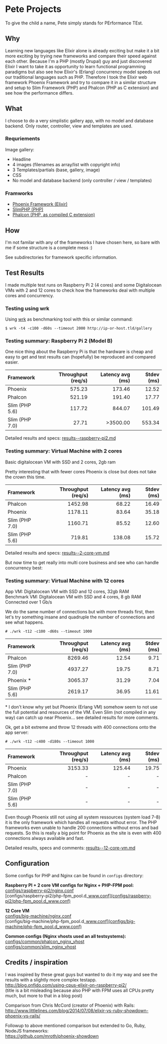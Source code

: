 # Pete Projects #

To give the child a name, Pete simply stands for PErformance TEst. 

## Why ##
Learning new languages like Elixir alone is already exciting but make it a bit more exciting by trying new frameworks and compare their speed against each other.
Because I'm a PHP (mostly Drupal) guy and just discovered Elixir I want to take it as opportunity to learn functional programming paradigms but also see how Elixir's (Erlang) concurrency model speeds out our traditional languages such as PHP. Therefore I took the Elixir web framework Phoenix Framework and try to compare it in a similar structure and setup to Slim Framework (PHP) and Phalcon (PHP as C extension) and see how the performance differs.

## What ##
I choose to do a very simplistic gallery app, with no model and database backend. 
Only router, controller, view and templates are used.

### Requriements ###
Image gallery:       
- Headline    
- 4 images (filenames as array/list with copyright info)    
- 3 Templates/partials (base, gallery, image)    
- CSS    
- No model and database backend (only controller / view / templates)    

### Framworks ###
- [Phoenix Framework (Elixir)](http://www.phoenixframework.org/)    
- [SlimPHP (PHP)](http://www.slimframework.com/)    
- [Phalcon (PHP, as compiled C extension)](https://phalconphp.com/en)    


## How ##
I'm not familar with any of the frameworks I have chosen here, so bare with me if some structure is a complete mess :)

See subdirectories for framework specific information.

## Test Results ##
I made multiple test runs on Raspberry Pi 2 (4 cores) and some Digitalocean VMs 
with 2 and 12 cores to check how the frameworks deal with multiple cores and concurrency.

### Testing using wrk ###
Using [wrk](https://github.com/wg/wrk) as benchmarking tool with this or similar command:    
```
$ wrk -t4 -c100 -d60s --timeout 2000 http://ip-or-host.tld/gallery
```

### Testing summary: Raspberry Pi 2 (Model B) ###
One nice thing about the Raspberry Pi is that the hardware is cheap and easy to 
get and test results can (hopefully) be reproduced and compared easier.           

| Framework      | Throughput (req/s) | Latency avg (ms) |     Stdev (ms) |
| :------------- | -----------------: | ---------------: | -------------: |
| Phoenix        |            575.23  |          173.46  |         12.52  |
| Phalcon        |            521.19  |          191.40  |         17.77  |
| Slim (PHP 5.6) |            117.72  |          844.07  |        101.49  |
| Slim (PHP 7.0) |             27.71  |        >3500.00  |        553.34  |

Detailed results and specs: [results--raspberry-pi2.md](results--raspberry-pi2.md)

### Testing summary: Virtual Machine with 2 cores ###
Basic digitalocean VM with SSD and 2 cores, 2gb ram          

Pretty interesting that with fewer cores Phoenix is close but does not take the 
crown this time. 

| Framework      | Throughput (req/s) | Latency avg (ms) |     Stdev (ms) |
| :------------- | -----------------: | ---------------: | -------------: |
| Phalcon        |           1452.98  |           68.22  |         16.49  |
| Phoenix        |           1178.11  |           83.64  |         35.18  |
| Slim (PHP 7.0) |           1160.71  |           85.52  |         12.60  |
| Slim (PHP 5.6) |            719.81  |          138.08  |         15.72  |

Detailed results and specs: [results--2-core-vm.md](results--2-core-vm.md)

But now time to get really into multi core business and see who can handle concurrency best:

### Testing summary: Virtual Machine with 12 cores ###
App VM: Digitalocean VM with SSD and 12 cores, 32gb RAM     
Benchmark VM: Digitalocean VM with SSD and 4 cores, 8 gb RAM
Connected over 1 Gb/s

We do the same number of connections but with more threads first, then let's try
something insane and quadruple the number of connections and see what happens.

```
# ./wrk -t12 -c100 -d60s --timeout 1000   
```
| Framework      | Throughput (req/s) | Latency avg (ms) |     Stdev (ms) |
| :------------- | -----------------: | ---------------: | -------------: |
| Phalcon        |           8269.46  |           12.54  |          9.71  |
| Slim (PHP 7.0) |           4937.27  |           19.75  |          8.71  |
| Phoenix *      |           3065.37  |           31.29  |          7.04  |
| Slim (PHP 5.6) |           2619.17  |           36.95  |         11.61  |

\* I don't know why yet but Phoenix (Erlang VM) somehow seem to not use the full potential 
and resources of the VM. Even Slim (not compiled in any way) can catch up near Phoenix... see detailed results for more comments.
   
   
Ok, get a bit extreme and throw 12 threads with 400 connections onto the app server:   
```
# ./wrk -t12 -c400 -d180s --timeout 1000   
```
| Framework      | Throughput (req/s) | Latency avg (ms) |     Stdev (ms) |
| :------------- | -----------------: | ---------------: | -------------: |
| Phoenix        |           3153.33  |          125.44  |         19.75  |
| Phalcon        |                 -  |               -  |             -  |
| Slim (PHP 7.0) |                 -  |               -  |             -  |
| Slim (PHP 5.6) |                 -  |               -  |             -  |

Even though Phoenix still not using all system ressources (system load 7-8) it is the
only framework which handles all requests without error. The PHP frameworks even unable
to handle 200 connections without erros and bad requests. So this is really a big point for
Phoenix as the site is even with 400 connections always available and fast.

Detailed results, specs and comments: [results--12-core-vm.md](results--12-core-vm.md)


## Configuration ##
Some configs for PHP and Nginx can be found in ```configs``` directory:    

**Raspberry PI + 2 core VM configs for Nginx + PHP-FPM pool:**    
[configs/raspberry-pi2/nginx.conf](configs/raspberry-pi2/nginx.conf)      
[configs/raspberry-pi2/php-fpm_pool.d_www.conf](configs/raspberry-pi2/php-fpm_pool.d_www.conf)     

**12 Core VM**    
[configs/big-machine/nginx.conf](configs/big-machine/nginx.conf)      
[configs/big-machine/php-fpm_pool.d_www.conf](configs/big-machine/php-fpm_pool.d_www.conf)    

**Common configs (Nginx vhosts used an all testsystems):**     
[configs/common/phalcon_nginx_vhost](configs/common/phalcon_nginx_vhost)        
[configs/common/slim_nginx_vhost](configs/common/slim_nginx_vhost)   

## Credits \/ inspiration ##  
I was inspired by these great guys but wanted to do it my way and see the results with a slightly more complex testapp.    
http://blog.onfido.com/using-cpus-elixir-on-raspberry-pi2/    
(title is a bit misleading because also PHP with FPM uses all CPUs pretty much, but more to that in a blog post)   
 
Comparison from Chris McCord (creator of Phoenix) with Rails:     
http://www.littlelines.com/blog/2014/07/08/elixir-vs-ruby-showdown-phoenix-vs-rails/    

Followup to above mentioned comparison but extended to Go, Ruby, NodeJS frameworks:   
https://github.com/mroth/phoenix-showdown      

